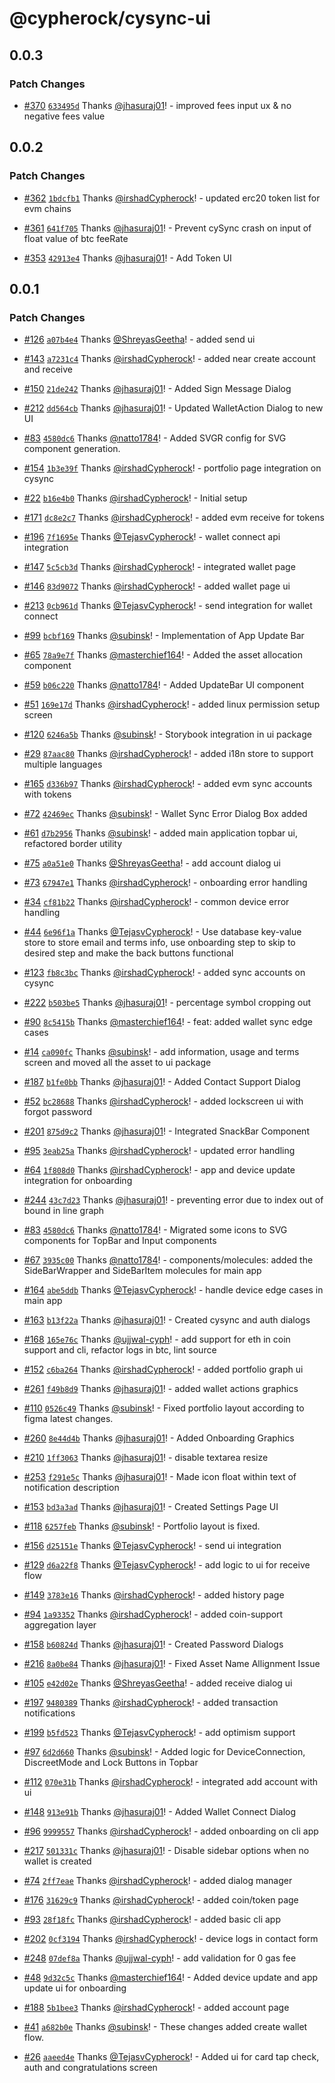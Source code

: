 # @cypherock/cysync-ui

## 0.0.3

### Patch Changes

- [#370](https://github.com/Cypherock/cypherock-cysync/pull/370) [`633495d`](https://github.com/Cypherock/cypherock-cysync/commit/633495d37ba06798a90980f81e77f46b1d01fe31) Thanks [@jhasuraj01](https://github.com/jhasuraj01)! - improved fees input ux & no negative fees value

## 0.0.2

### Patch Changes

- [#362](https://github.com/Cypherock/cypherock-cysync/pull/362) [`1bdcfb1`](https://github.com/Cypherock/cypherock-cysync/commit/1bdcfb1c02a7369ae0810ca00bf19af42c65bef7) Thanks [@irshadCypherock](https://github.com/irshadCypherock)! - updated erc20 token list for evm chains

- [#361](https://github.com/Cypherock/cypherock-cysync/pull/361) [`641f705`](https://github.com/Cypherock/cypherock-cysync/commit/641f705f90769efa85d6d13df24c65405fddfd99) Thanks [@jhasuraj01](https://github.com/jhasuraj01)! - Prevent cySync crash on input of float value of btc feeRate

- [#353](https://github.com/Cypherock/cypherock-cysync/pull/353) [`42913e4`](https://github.com/Cypherock/cypherock-cysync/commit/42913e44a152152300c54beda6e24e914d9ec4cd) Thanks [@jhasuraj01](https://github.com/jhasuraj01)! - Add Token UI

## 0.0.1

### Patch Changes

- [#126](https://github.com/Cypherock/cypherock-cysync/pull/126) [`a07b4e4`](https://github.com/Cypherock/cypherock-cysync/commit/a07b4e40865ce896550e91a5a60e7086176a41a8) Thanks [@ShreyasGeetha](https://github.com/ShreyasGeetha)! - added send ui

- [#143](https://github.com/Cypherock/cypherock-cysync/pull/143) [`a7231c4`](https://github.com/Cypherock/cypherock-cysync/commit/a7231c489c4838a32838fa7d7650467ea0200cc8) Thanks [@irshadCypherock](https://github.com/irshadCypherock)! - added near create account and receive

- [#150](https://github.com/Cypherock/cypherock-cysync/pull/150) [`21de242`](https://github.com/Cypherock/cypherock-cysync/commit/21de242d51599cf1c69fb5a395421052bc9585c8) Thanks [@jhasuraj01](https://github.com/jhasuraj01)! - Added Sign Message Dialog

- [#212](https://github.com/Cypherock/cypherock-cysync/pull/212) [`dd564cb`](https://github.com/Cypherock/cypherock-cysync/commit/dd564cbc49f8df84aa3b438187eb2112e1c595aa) Thanks [@jhasuraj01](https://github.com/jhasuraj01)! - Updated WalletAction Dialog to new UI

- [#83](https://github.com/Cypherock/cypherock-cysync/pull/83) [`4580dc6`](https://github.com/Cypherock/cypherock-cysync/commit/4580dc6adb2d75ec38e856ac1edbc4fd2b6f4cc5) Thanks [@natto1784](https://github.com/natto1784)! - Added SVGR config for SVG component generation.

- [#154](https://github.com/Cypherock/cypherock-cysync/pull/154) [`1b3e39f`](https://github.com/Cypherock/cypherock-cysync/commit/1b3e39f60b6dcc44ab0d6c2ad25219d4348d71b6) Thanks [@irshadCypherock](https://github.com/irshadCypherock)! - portfolio page integration on cysync

- [#22](https://github.com/Cypherock/cypherock-cysync/pull/22) [`b16e4b0`](https://github.com/Cypherock/cypherock-cysync/commit/b16e4b038dbf8ab198c52b50bd88cb70191b0245) Thanks [@irshadCypherock](https://github.com/irshadCypherock)! - Initial setup

- [#171](https://github.com/Cypherock/cypherock-cysync/pull/171) [`dc8e2c7`](https://github.com/Cypherock/cypherock-cysync/commit/dc8e2c7a2feb62c765b88b743f0cdfcc2d67ed3d) Thanks [@irshadCypherock](https://github.com/irshadCypherock)! - added evm receive for tokens

- [#196](https://github.com/Cypherock/cypherock-cysync/pull/196) [`7f1695e`](https://github.com/Cypherock/cypherock-cysync/commit/7f1695e5040ff98933b9be02d822f58bff337038) Thanks [@TejasvCypherock](https://github.com/TejasvCypherock)! - wallet connect api integration

- [#147](https://github.com/Cypherock/cypherock-cysync/pull/147) [`5c5cb3d`](https://github.com/Cypherock/cypherock-cysync/commit/5c5cb3dee62093c89874f47285d2571338f82a5f) Thanks [@irshadCypherock](https://github.com/irshadCypherock)! - integrated wallet page

- [#146](https://github.com/Cypherock/cypherock-cysync/pull/146) [`83d9072`](https://github.com/Cypherock/cypherock-cysync/commit/83d90729a953483321094b098f23afa7000a3e64) Thanks [@irshadCypherock](https://github.com/irshadCypherock)! - added wallet page ui

- [#213](https://github.com/Cypherock/cypherock-cysync/pull/213) [`0cb961d`](https://github.com/Cypherock/cypherock-cysync/commit/0cb961d274735eb1231ed4b3d01ac9d439b525ea) Thanks [@TejasvCypherock](https://github.com/TejasvCypherock)! - send integration for wallet connect

- [#99](https://github.com/Cypherock/cypherock-cysync/pull/99) [`bcbf169`](https://github.com/Cypherock/cypherock-cysync/commit/bcbf169cfb1ce9de89da4e3b1ad461e30d3036eb) Thanks [@subinsk](https://github.com/subinsk)! - Implementation of App Update Bar

- [#65](https://github.com/Cypherock/cypherock-cysync/pull/65) [`78a9e7f`](https://github.com/Cypherock/cypherock-cysync/commit/78a9e7fbff0c56f14bfb5e1d2f9a02d43bbb4037) Thanks [@masterchief164](https://github.com/masterchief164)! - Added the asset allocation component

- [#59](https://github.com/Cypherock/cypherock-cysync/pull/59) [`b06c220`](https://github.com/Cypherock/cypherock-cysync/commit/b06c22035714e696ccbabac21e36cac92b16c984) Thanks [@natto1784](https://github.com/natto1784)! - Added UpdateBar UI component

- [#51](https://github.com/Cypherock/cypherock-cysync/pull/51) [`169e17d`](https://github.com/Cypherock/cypherock-cysync/commit/169e17dc9bf533b2cc2e1af90325a4965e9e04b7) Thanks [@irshadCypherock](https://github.com/irshadCypherock)! - added linux permission setup screen

- [#120](https://github.com/Cypherock/cypherock-cysync/pull/120) [`6246a5b`](https://github.com/Cypherock/cypherock-cysync/commit/6246a5b1a39aa9fc117d7c399003314cce43b391) Thanks [@subinsk](https://github.com/subinsk)! - Storybook integration in ui package

- [#29](https://github.com/Cypherock/cypherock-cysync/pull/29) [`87aac80`](https://github.com/Cypherock/cypherock-cysync/commit/87aac8006549e850e61f7790e60bde204e3a8b85) Thanks [@irshadCypherock](https://github.com/irshadCypherock)! - added i18n store to support multiple languages

- [#165](https://github.com/Cypherock/cypherock-cysync/pull/165) [`d336b97`](https://github.com/Cypherock/cypherock-cysync/commit/d336b971afd4c6bdb3cad514de3e6167531eddf3) Thanks [@irshadCypherock](https://github.com/irshadCypherock)! - added evm sync accounts with tokens

- [#72](https://github.com/Cypherock/cypherock-cysync/pull/72) [`42469ec`](https://github.com/Cypherock/cypherock-cysync/commit/42469ec8542890067bb2abc37d2f28fb35afa885) Thanks [@subinsk](https://github.com/subinsk)! - Wallet Sync Error Dialog Box added

- [#61](https://github.com/Cypherock/cypherock-cysync/pull/61) [`d7b2956`](https://github.com/Cypherock/cypherock-cysync/commit/d7b2956fe9c3651210e625779114c08b7a2a0082) Thanks [@subinsk](https://github.com/subinsk)! - added main application topbar ui, refactored border utility

- [#75](https://github.com/Cypherock/cypherock-cysync/pull/75) [`a0a51e0`](https://github.com/Cypherock/cypherock-cysync/commit/a0a51e0708ddf7e7636bbf0178adc01f896cb60f) Thanks [@ShreyasGeetha](https://github.com/ShreyasGeetha)! - add account dialog ui

- [#73](https://github.com/Cypherock/cypherock-cysync/pull/73) [`67947e1`](https://github.com/Cypherock/cypherock-cysync/commit/67947e132a361912394df900ae214e11bc4c4124) Thanks [@irshadCypherock](https://github.com/irshadCypherock)! - onboarding error handling

- [#34](https://github.com/Cypherock/cypherock-cysync/pull/34) [`cf81b22`](https://github.com/Cypherock/cypherock-cysync/commit/cf81b22ac4b845b5dad3e66492e8a366059c9315) Thanks [@irshadCypherock](https://github.com/irshadCypherock)! - common device error handling

- [#44](https://github.com/Cypherock/cypherock-cysync/pull/44) [`6e96f1a`](https://github.com/Cypherock/cypherock-cysync/commit/6e96f1abc2941c721708f73f8bbb565871d5c2be) Thanks [@TejasvCypherock](https://github.com/TejasvCypherock)! - Use database key-value store to store email and terms info, use onboarding step to skip to desired step and make the back buttons functional

- [#123](https://github.com/Cypherock/cypherock-cysync/pull/123) [`fb8c3bc`](https://github.com/Cypherock/cypherock-cysync/commit/fb8c3bcca7dee4c363f28b79d138f6eac7c628c3) Thanks [@irshadCypherock](https://github.com/irshadCypherock)! - added sync accounts on cysync

- [#222](https://github.com/Cypherock/cypherock-cysync/pull/222) [`b503be5`](https://github.com/Cypherock/cypherock-cysync/commit/b503be506a18653fed07b8092ef8574a32b46bba) Thanks [@jhasuraj01](https://github.com/jhasuraj01)! - percentage symbol cropping out

- [#90](https://github.com/Cypherock/cypherock-cysync/pull/90) [`8c5415b`](https://github.com/Cypherock/cypherock-cysync/commit/8c5415b0329d4979dbebb5e0f417e07c70c6f19d) Thanks [@masterchief164](https://github.com/masterchief164)! - feat: added wallet sync edge cases

- [#14](https://github.com/Cypherock/cypherock-cysync/pull/14) [`ca090fc`](https://github.com/Cypherock/cypherock-cysync/commit/ca090fc0d2b112d053e01e3f078838db1ddc2c5f) Thanks [@subinsk](https://github.com/subinsk)! - add information, usage and terms screen and moved all the asset to ui package

- [#187](https://github.com/Cypherock/cypherock-cysync/pull/187) [`b1fe0bb`](https://github.com/Cypherock/cypherock-cysync/commit/b1fe0bb7863a4a93c429fdc8f61bbe4c543b3b20) Thanks [@jhasuraj01](https://github.com/jhasuraj01)! - Added Contact Support Dialog

- [#52](https://github.com/Cypherock/cypherock-cysync/pull/52) [`bc28688`](https://github.com/Cypherock/cypherock-cysync/commit/bc28688a7ed632dc516521743aa642e10ec369e4) Thanks [@irshadCypherock](https://github.com/irshadCypherock)! - added lockscreen ui with forgot password

- [#201](https://github.com/Cypherock/cypherock-cysync/pull/201) [`875d9c2`](https://github.com/Cypherock/cypherock-cysync/commit/875d9c2ee6d0fb3246b28466b6df8b7af0bc5f8d) Thanks [@jhasuraj01](https://github.com/jhasuraj01)! - Integrated SnackBar Component

- [#95](https://github.com/Cypherock/cypherock-cysync/pull/95) [`3eab25a`](https://github.com/Cypherock/cypherock-cysync/commit/3eab25a2a15163349529a0ff87da2b143382f6c9) Thanks [@irshadCypherock](https://github.com/irshadCypherock)! - updated error handling

- [#64](https://github.com/Cypherock/cypherock-cysync/pull/64) [`1f808d0`](https://github.com/Cypherock/cypherock-cysync/commit/1f808d0687d04d9081a36a8fa4c472df89c7d880) Thanks [@irshadCypherock](https://github.com/irshadCypherock)! - app and device update integration for onboarding

- [#244](https://github.com/Cypherock/cypherock-cysync/pull/244) [`43c7d23`](https://github.com/Cypherock/cypherock-cysync/commit/43c7d23576ccf3bcba4accdcb9b2877889db033d) Thanks [@jhasuraj01](https://github.com/jhasuraj01)! - preventing error due to index out of bound in line graph

- [#83](https://github.com/Cypherock/cypherock-cysync/pull/83) [`4580dc6`](https://github.com/Cypherock/cypherock-cysync/commit/4580dc6adb2d75ec38e856ac1edbc4fd2b6f4cc5) Thanks [@natto1784](https://github.com/natto1784)! - Migrated some icons to SVG components for TopBar and Input components

- [#67](https://github.com/Cypherock/cypherock-cysync/pull/67) [`3935c00`](https://github.com/Cypherock/cypherock-cysync/commit/3935c0022adb87ee27bf5b7ecb37c99b11e971b1) Thanks [@natto1784](https://github.com/natto1784)! - components/molecules: added the SideBarWrapper and SideBarItem molecules for main app

- [#164](https://github.com/Cypherock/cypherock-cysync/pull/164) [`abe5ddb`](https://github.com/Cypherock/cypherock-cysync/commit/abe5ddbabc654c98a8f7c7042f19686f90e873cd) Thanks [@TejasvCypherock](https://github.com/TejasvCypherock)! - handle device edge cases in main app

- [#163](https://github.com/Cypherock/cypherock-cysync/pull/163) [`b13f22a`](https://github.com/Cypherock/cypherock-cysync/commit/b13f22a033cc5e710e6abdd93093f699f21f72b1) Thanks [@jhasuraj01](https://github.com/jhasuraj01)! - Created cysync and auth dialogs

- [#168](https://github.com/Cypherock/cypherock-cysync/pull/168) [`165e76c`](https://github.com/Cypherock/cypherock-cysync/commit/165e76cb4d065901df14e5622d905370e8e36406) Thanks [@ujjwal-cyph](https://github.com/ujjwal-cyph)! - add support for eth in coin support and cli, refactor logs in btc, lint source

- [#152](https://github.com/Cypherock/cypherock-cysync/pull/152) [`c6ba264`](https://github.com/Cypherock/cypherock-cysync/commit/c6ba264b267c7d27d472d874daaed512fec2d45c) Thanks [@irshadCypherock](https://github.com/irshadCypherock)! - added portfolio graph ui

- [#261](https://github.com/Cypherock/cypherock-cysync/pull/261) [`f49b8d9`](https://github.com/Cypherock/cypherock-cysync/commit/f49b8d9498af1df381015ff16c084c4adf2ff30a) Thanks [@jhasuraj01](https://github.com/jhasuraj01)! - added wallet actions graphics

- [#110](https://github.com/Cypherock/cypherock-cysync/pull/110) [`0526c49`](https://github.com/Cypherock/cypherock-cysync/commit/0526c494641e5fa2b0c34d8a2181d7647c33e3b0) Thanks [@subinsk](https://github.com/subinsk)! - Fixed portfolio layout according to figma latest changes.

- [#260](https://github.com/Cypherock/cypherock-cysync/pull/260) [`8e44d4b`](https://github.com/Cypherock/cypherock-cysync/commit/8e44d4b944fae6d268188d07dfb13b8ada45b08b) Thanks [@jhasuraj01](https://github.com/jhasuraj01)! - Added Onboarding Graphics

- [#210](https://github.com/Cypherock/cypherock-cysync/pull/210) [`1ff3063`](https://github.com/Cypherock/cypherock-cysync/commit/1ff3063775cf33d854abd8cc8f6283ba80b392e1) Thanks [@jhasuraj01](https://github.com/jhasuraj01)! - disable textarea resize

- [#253](https://github.com/Cypherock/cypherock-cysync/pull/253) [`f291e5c`](https://github.com/Cypherock/cypherock-cysync/commit/f291e5cb4934afbd3738d864bf47a9aa7c517f14) Thanks [@jhasuraj01](https://github.com/jhasuraj01)! - Made icon float within text of notification description

- [#153](https://github.com/Cypherock/cypherock-cysync/pull/153) [`bd3a3ad`](https://github.com/Cypherock/cypherock-cysync/commit/bd3a3ad58ea60ec1cdce8b47afeb9f1d6cc88804) Thanks [@jhasuraj01](https://github.com/jhasuraj01)! - Created Settings Page UI

- [#118](https://github.com/Cypherock/cypherock-cysync/pull/118) [`6257feb`](https://github.com/Cypherock/cypherock-cysync/commit/6257feb377fefd19b398c994cc6b9ee136e1455e) Thanks [@subinsk](https://github.com/subinsk)! - Portfolio layout is fixed.

- [#156](https://github.com/Cypherock/cypherock-cysync/pull/156) [`d25151e`](https://github.com/Cypherock/cypherock-cysync/commit/d25151ee08b6936f9d4c6e30bfed6beeed28840e) Thanks [@TejasvCypherock](https://github.com/TejasvCypherock)! - send ui integration

- [#129](https://github.com/Cypherock/cypherock-cysync/pull/129) [`d6a22f8`](https://github.com/Cypherock/cypherock-cysync/commit/d6a22f819c6c2d247f8552607a32fa27b75471aa) Thanks [@TejasvCypherock](https://github.com/TejasvCypherock)! - add logic to ui for receive flow

- [#149](https://github.com/Cypherock/cypherock-cysync/pull/149) [`3783e16`](https://github.com/Cypherock/cypherock-cysync/commit/3783e16aad32e136e044f17294ed7662f604c731) Thanks [@irshadCypherock](https://github.com/irshadCypherock)! - added history page

- [#94](https://github.com/Cypherock/cypherock-cysync/pull/94) [`1a93352`](https://github.com/Cypherock/cypherock-cysync/commit/1a93352cb9c25770b639eed1ee2a40cb0585aba7) Thanks [@irshadCypherock](https://github.com/irshadCypherock)! - added coin-support aggregation layer

- [#158](https://github.com/Cypherock/cypherock-cysync/pull/158) [`b60824d`](https://github.com/Cypherock/cypherock-cysync/commit/b60824d7692522df29f848f657cc62c700fa9189) Thanks [@jhasuraj01](https://github.com/jhasuraj01)! - Created Password Dialogs

- [#216](https://github.com/Cypherock/cypherock-cysync/pull/216) [`8a0be84`](https://github.com/Cypherock/cypherock-cysync/commit/8a0be845edbee847dd51c088efc1d59d637264ca) Thanks [@jhasuraj01](https://github.com/jhasuraj01)! - Fixed Asset Name Allignment Issue

- [#105](https://github.com/Cypherock/cypherock-cysync/pull/105) [`e42d02e`](https://github.com/Cypherock/cypherock-cysync/commit/e42d02e5e12936d52a769e06c1406a5230079269) Thanks [@ShreyasGeetha](https://github.com/ShreyasGeetha)! - added receive dialog ui

- [#197](https://github.com/Cypherock/cypherock-cysync/pull/197) [`9480389`](https://github.com/Cypherock/cypherock-cysync/commit/948038999ae117a7a7d44a757d75380481186e0e) Thanks [@irshadCypherock](https://github.com/irshadCypherock)! - added transaction notifications

- [#199](https://github.com/Cypherock/cypherock-cysync/pull/199) [`b5fd523`](https://github.com/Cypherock/cypherock-cysync/commit/b5fd5236f214745f0bc681dcb4243100e4ebf409) Thanks [@TejasvCypherock](https://github.com/TejasvCypherock)! - add optimism support

- [#97](https://github.com/Cypherock/cypherock-cysync/pull/97) [`6d2d660`](https://github.com/Cypherock/cypherock-cysync/commit/6d2d66057c7ef8e9e36be62ca9a3fbd34d224bc6) Thanks [@subinsk](https://github.com/subinsk)! - Added logic for DeviceConnection, DiscreetMode and Lock Buttons in Topbar

- [#112](https://github.com/Cypherock/cypherock-cysync/pull/112) [`070e31b`](https://github.com/Cypherock/cypherock-cysync/commit/070e31b5eb7ff4700ffd8f08cbdcecd8dba420b2) Thanks [@irshadCypherock](https://github.com/irshadCypherock)! - integrated add account with ui

- [#148](https://github.com/Cypherock/cypherock-cysync/pull/148) [`913e91b`](https://github.com/Cypherock/cypherock-cysync/commit/913e91bd1c0d2bd843f99151c452c1726de78839) Thanks [@jhasuraj01](https://github.com/jhasuraj01)! - Added Wallet Connect Dialog

- [#96](https://github.com/Cypherock/cypherock-cysync/pull/96) [`9999557`](https://github.com/Cypherock/cypherock-cysync/commit/999955774a4ce0023207fca0c6a769b00fc8cddb) Thanks [@irshadCypherock](https://github.com/irshadCypherock)! - added onboarding on cli app

- [#217](https://github.com/Cypherock/cypherock-cysync/pull/217) [`501331c`](https://github.com/Cypherock/cypherock-cysync/commit/501331c0d7f97deaacc4a9b680936fc30dbbd24f) Thanks [@jhasuraj01](https://github.com/jhasuraj01)! - Disable sidebar options when no wallet is created

- [#74](https://github.com/Cypherock/cypherock-cysync/pull/74) [`2ff7eae`](https://github.com/Cypherock/cypherock-cysync/commit/2ff7eaec0fbef4da51ce00518b9be0e6d2237ac0) Thanks [@irshadCypherock](https://github.com/irshadCypherock)! - added dialog manager

- [#176](https://github.com/Cypherock/cypherock-cysync/pull/176) [`31629c9`](https://github.com/Cypherock/cypherock-cysync/commit/31629c9341177d5fcf9fd9b7776c9d9d34e4a305) Thanks [@irshadCypherock](https://github.com/irshadCypherock)! - added coin/token page

- [#93](https://github.com/Cypherock/cypherock-cysync/pull/93) [`28f18fc`](https://github.com/Cypherock/cypherock-cysync/commit/28f18fcf43f9b47c1ba71e4ef7b11d393e4a5368) Thanks [@irshadCypherock](https://github.com/irshadCypherock)! - added basic cli app

- [#202](https://github.com/Cypherock/cypherock-cysync/pull/202) [`0cf3194`](https://github.com/Cypherock/cypherock-cysync/commit/0cf3194abcaf95788b5fde36ca4389f39649aa18) Thanks [@irshadCypherock](https://github.com/irshadCypherock)! - device logs in contact form

- [#248](https://github.com/Cypherock/cypherock-cysync/pull/248) [`07def8a`](https://github.com/Cypherock/cypherock-cysync/commit/07def8ae9fa7c4b6d17ba3a1d42a86c6f59ad5a3) Thanks [@ujjwal-cyph](https://github.com/ujjwal-cyph)! - add validation for 0 gas fee

- [#48](https://github.com/Cypherock/cypherock-cysync/pull/48) [`9d32c5c`](https://github.com/Cypherock/cypherock-cysync/commit/9d32c5cceca2f3d996a27b2e4894f7349680dee7) Thanks [@masterchief164](https://github.com/masterchief164)! - Added device update and app update ui for onboarding

- [#188](https://github.com/Cypherock/cypherock-cysync/pull/188) [`5b1bee3`](https://github.com/Cypherock/cypherock-cysync/commit/5b1bee376d966b4ede9a00c771253bf4df8c59da) Thanks [@irshadCypherock](https://github.com/irshadCypherock)! - added account page

- [#41](https://github.com/Cypherock/cypherock-cysync/pull/41) [`a682b0e`](https://github.com/Cypherock/cypherock-cysync/commit/a682b0e9f72380caef9ea83556ccd0b288fc0539) Thanks [@subinsk](https://github.com/subinsk)! - These changes added create wallet flow.

- [#26](https://github.com/Cypherock/cypherock-cysync/pull/26) [`aaeed4e`](https://github.com/Cypherock/cypherock-cysync/commit/aaeed4e13f23187b4ac705fee0604e22e11e2844) Thanks [@TejasvCypherock](https://github.com/TejasvCypherock)! - Added ui for card tap check, auth and congratulations screen
